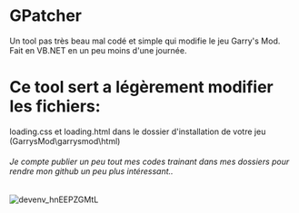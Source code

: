 # GPatcher
Un tool pas très beau mal codé et simple qui modifie le jeu Garry's Mod.
Fait en VB.NET en un peu moins d'une journée.

# Ce tool sert a légèrement modifier les fichiers:
loading.css et loading.html dans le dossier d'installation de votre jeu (GarrysMod\garrysmod\html)

###### Je compte publier un peu tout mes codes trainant dans mes dossiers pour rendre mon github un peu plus intéressant..
![devenv_hnEEPZGMtL](https://user-images.githubusercontent.com/42698703/177645436-ffe37582-10af-47af-93f1-6eb3215b7c39.gif)
